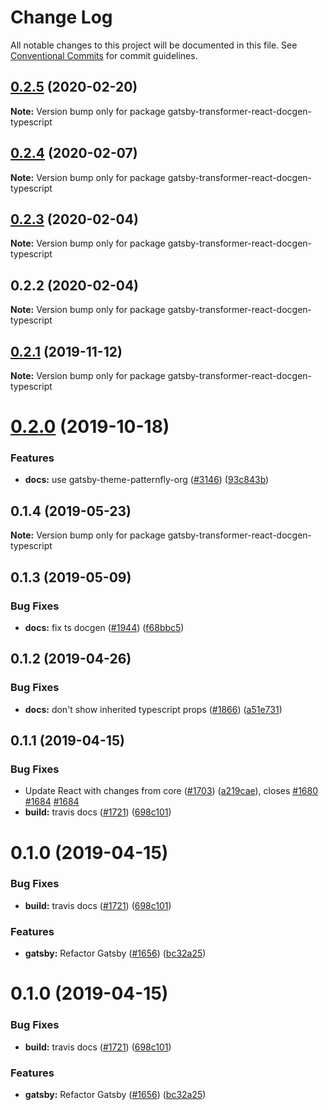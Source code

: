# Change Log

All notable changes to this project will be documented in this file.
See [Conventional Commits](https://conventionalcommits.org) for commit guidelines.

## [0.2.5](https://github.com/patternfly/patternfly-org/compare/gatsby-transformer-react-docgen-typescript@0.2.4...gatsby-transformer-react-docgen-typescript@0.2.5) (2020-02-20)

**Note:** Version bump only for package gatsby-transformer-react-docgen-typescript





## [0.2.4](https://github.com/patternfly/patternfly-org/compare/gatsby-transformer-react-docgen-typescript@0.2.3...gatsby-transformer-react-docgen-typescript@0.2.4) (2020-02-07)

**Note:** Version bump only for package gatsby-transformer-react-docgen-typescript





## [0.2.3](https://github.com/patternfly/patternfly-org/compare/gatsby-transformer-react-docgen-typescript@0.2.2...gatsby-transformer-react-docgen-typescript@0.2.3) (2020-02-04)

**Note:** Version bump only for package gatsby-transformer-react-docgen-typescript





## 0.2.2 (2020-02-04)

**Note:** Version bump only for package gatsby-transformer-react-docgen-typescript





## [0.2.1](https://github.com/patternfly/patternfly-react/compare/gatsby-transformer-react-docgen-typescript@0.2.0...gatsby-transformer-react-docgen-typescript@0.2.1) (2019-11-12)

**Note:** Version bump only for package gatsby-transformer-react-docgen-typescript





# [0.2.0](https://github.com/patternfly/patternfly-react/compare/gatsby-transformer-react-docgen-typescript@0.1.4...gatsby-transformer-react-docgen-typescript@0.2.0) (2019-10-18)


### Features

* **docs:** use gatsby-theme-patternfly-org ([#3146](https://github.com/patternfly/patternfly-react/issues/3146)) ([93c843b](https://github.com/patternfly/patternfly-react/commit/93c843b))





## 0.1.4 (2019-05-23)

**Note:** Version bump only for package gatsby-transformer-react-docgen-typescript





## 0.1.3 (2019-05-09)


### Bug Fixes

* **docs:** fix ts docgen ([#1944](https://github.com/patternfly/patternfly-react/issues/1944)) ([f68bbc5](https://github.com/patternfly/patternfly-react/commit/f68bbc5))





## 0.1.2 (2019-04-26)


### Bug Fixes

* **docs:** don't show inherited typescript props ([#1866](https://github.com/patternfly/patternfly-react/issues/1866)) ([a51e731](https://github.com/patternfly/patternfly-react/commit/a51e731))





## 0.1.1 (2019-04-15)


### Bug Fixes

* Update React with changes from core ([#1703](https://github.com/patternfly/patternfly-react/issues/1703)) ([a219cae](https://github.com/patternfly/patternfly-react/commit/a219cae)), closes [#1680](https://github.com/patternfly/patternfly-react/issues/1680) [#1684](https://github.com/patternfly/patternfly-react/issues/1684) [#1684](https://github.com/patternfly/patternfly-react/issues/1684)
* **build:** travis docs ([#1721](https://github.com/patternfly/patternfly-react/issues/1721)) ([698c101](https://github.com/patternfly/patternfly-react/commit/698c101))





# 0.1.0 (2019-04-15)


### Bug Fixes

* **build:** travis docs ([#1721](https://github.com/redallen/patternfly-react/issues/1721)) ([698c101](https://github.com/redallen/patternfly-react/commit/698c101))


### Features

* **gatsby:** Refactor Gatsby ([#1656](https://github.com/redallen/patternfly-react/issues/1656)) ([bc32a25](https://github.com/redallen/patternfly-react/commit/bc32a25))





# 0.1.0 (2019-04-15)


### Bug Fixes

* **build:** travis docs ([#1721](https://github.com/redallen/patternfly-react/issues/1721)) ([698c101](https://github.com/redallen/patternfly-react/commit/698c101))


### Features

* **gatsby:** Refactor Gatsby ([#1656](https://github.com/redallen/patternfly-react/issues/1656)) ([bc32a25](https://github.com/redallen/patternfly-react/commit/bc32a25))
